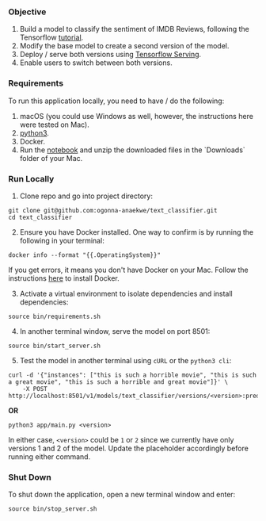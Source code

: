 ### Objective
1. Build a model to classify the sentiment of IMDB Reviews, following the Tensorflow [tutorial](https://www.tensorflow.org/hub/tutorials/tf2_text_classification).
2. Modify the base model to create a second version of the model.
3. Deploy / serve both versions using [Tensorflow Serving](https://www.tensorflow.org/tfx/guide/serving).
4. Enable users to switch between both versions.

### Requirements
To run this application locally, you need to have / do the following:
1. macOS (you could use Windows as well, however, the instructions here were tested on Mac).
2. [python3](https://programwithus.com/learn/python/install-python3-mac).
3. Docker.
4. Run the [notebook](https://colab.research.google.com/github/ogonna-anaekwe/text_classifier/blob/master/Text_Classification_with_Movie_Reviews_(Data_Eng_).ipynb) and unzip the downloaded files in the `Downloads` folder of your Mac.

### Run Locally
1. Clone repo and go into project directory:
```
git clone git@github.com:ogonna-anaekwe/text_classifier.git
cd text_classifier
```
2. Ensure you have Docker installed. One way to confirm is by running the following in your terminal:
```
docker info --format "{{.OperatingSystem}}"
```
 If you get errors, it means you don't have Docker on your Mac. Follow the instructions [here](https://docs.docker.com/docker-for-mac/install/) to install Docker.

3. Activate a virtual environment to isolate dependencies and install dependencies: 
```
source bin/requirements.sh
```
4. In another terminal window, serve the model on port 8501:
```
source bin/start_server.sh
```
5. Test the model in another terminal using `cURL` or the `python3 cli`:
```
curl -d '{"instances": ["this is such a horrible movie", "this is such a great movie", "this is such a horrible and great movie"]}' \
    -X POST http://localhost:8501/v1/models/text_classifier/versions/<version>:predict
```
**OR**
```
python3 app/main.py <version>
```
In either case, `<version>` could be `1` or `2` since we currently have only versions 1 and 2 of the model. Update the placeholder accordingly before running either command.

### Shut Down
To shut down the application, open a new terminal window and enter:
```
source bin/stop_server.sh
```